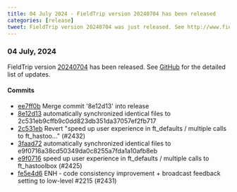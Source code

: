 ```yaml
---
title: 04 July 2024 - FieldTrip version 20240704 has been released
categories: [release]
tweet: FieldTrip version 20240704 was just released. See http://www.fieldtriptoolbox.org/#04-july-2024
---
```


### 04 July, 2024

FieldTrip version [20240704](http://github.com/fieldtrip/fieldtrip/releases/tag/20240704) has been released.
See [GitHub](https://github.com/fieldtrip/fieldtrip/compare/20240701...20240704) for the detailed list of updates.

#### Commits

- [ee7ff0b](http://github.com/fieldtrip/fieldtrip/commit/ee7ff0b) Merge commit '8e12d13' into release
- [8e12d13](http://github.com/fieldtrip/fieldtrip/commit/8e12d13) automatically synchronized identical files to 2c531eb9cffb9c0dd823db351da37057ef2fb717
- [2c531eb](http://github.com/fieldtrip/fieldtrip/commit/2c531eb) Revert "speed up user experience in ft_defaults / multiple calls to ft_hastoo…" (#2432)
- [3faad72](http://github.com/fieldtrip/fieldtrip/commit/3faad72) automatically synchronized identical files to e9f0716a38cd50349da0c8255a7fda1a10afb8eb
- [e9f0716](http://github.com/fieldtrip/fieldtrip/commit/e9f0716) speed up user experience in ft_defaults / multiple calls to ft_hastoolbox (#2425)
- [fe5e4d6](http://github.com/fieldtrip/fieldtrip/commit/fe5e4d6) ENH - code consistency improvement + broadcast feedback setting to low-level #2215 (#2431)

